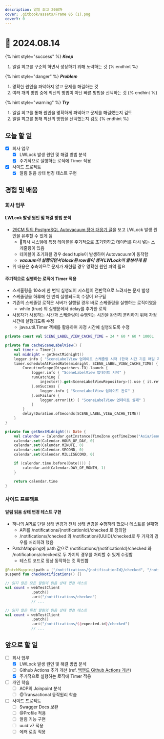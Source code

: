```yaml
---
description: 일일 회고 20회차
cover: .gitbook/assets/Frame 85 (1).png
coverY: 0
---
```


# 🙂 2024.08.14

{% hint style="success" %}
_**Keep**_

1. 일일 회고를 꾸준히 하면서 성장하기 위해 노력하는 것
{% endhint %}

{% hint style="danger" %}
_**Problem**_

1. 명확한 원인을 파악하지 않고 문제를 해결하는 것
2. 여러 개의 방법 중에 최선의 방법이 아닌 빠른 방법을 선택하는 것
{% endhint %}

{% hint style="warning" %}
_**Try**_

1. 일일 회고를 통해 원인을 명확하게 파악하고 문제를 해결했는지 검토
2. 일일 회고를 통해 최선의 방법을 선택했는지 검토
{% endhint %}

## 오늘 할 일

* [x] 회사 업무
  * [x] LWLock 발생 원인 및 해결 방법 분석
  * [x] 주기적으로 실행하는 로직에 Timer 적용
* [x] 사이드 프로젝트
  * [x] 알림 읽음 상태 변경 테스트 구현

## 경험 및 배움

### 회사 업무

#### LWLcok 발생 원인 및 해결 방법 분석

* [29CM 팀의 PostgreSQL Autovacuum 장애 대응기 글](https://medium.com/29cm/postgresql-autovacuum-%EC%9E%A5%EC%95%A0-%EB%8C%80%EC%9D%91%EA%B8%B0-1-8284955c0193)을 보고 LWLock 발생 원인을 유추할 수 있게 됨
  * 회사 시스템에 특정 테이블을 주기적으로 초기화하고 데이터를 다시 넣는 스케줄링이 있음
  * 테이블이 초기화될 경우 dead tuple이 발생하여 Autovacuum이 동작함
  * _**vacuum이 실행되면서 block된 row들이 생겨 LWLock이 발생하게 됨**_
* 위 내용은 추측이므로 문제가 재현될 경우 명확한 원인 파악 필요

#### 주기적으로 실행하는 로직에 Timer 적용

* 스케줄링을 10초에 한 번씩 실행되어 시스템이 전반적으로 느려지는 문제 발생
* 스케줄링을 하루에 한 번씩 실행되도록 수정이 요구됨
* 기존의 스케줄링 로직은 서버가 실행될 경우 바로 스케줄링을 실행하는 로직이였음
  * while (true) 의 실행문에서 delay를 추가한 로직
* 사용자가 사용하는 시간과 스케줄링이 수행되는 시간을 완전히 분리하기 위해 자정 시간에 실행되도록 수정
  * java.util.Timer 객체를 활용하여 자정 시간에 실행되도록 수정

```kotlin
private const val SCENE_LABEL_VIEW_CACHE_TIME = 24 * 60 * 60 * 1000L

private fun cacheSceneLabelView() {
    val timer = Timer()
    val midnight = getNextMidnight()
    logger.info { "SceneLabelView 업데이트 스케줄링 시작 (한국 시간 기준 매일 자정에 수행)" }
    timer.scheduleAtFixedRate(midnight, SCENE_LABEL_VIEW_CACHE_TIME) {
        CoroutineScope(Dispatchers.IO).launch {
            logger.info { "SceneLabelView 업데이트 시작" }
            runCatching {
                injector().get<SceneLabelViewRepository>().use { it.refresh() }
            }.onSuccess {
                logger.info { "SceneLabelView 업데이트 완료" }
            }.onFailure {
                logger.error(it) { "SceneLabelView 업데이트 실패" }
            }
        }
        delay(Duration.ofSeconds(SCENE_LABEL_VIEW_CACHE_TIME))
    }
}

private fun getNextMidnight(): Date {
    val calendar = Calendar.getInstance(TimeZone.getTimeZone("Asia/Seoul"))
    calendar.set(Calendar.HOUR_OF_DAY, 0)
    calendar.set(Calendar.MINUTE, 0)
    calendar.set(Calendar.SECOND, 0)
    calendar.set(Calendar.MILLISECOND, 0)

    if (calendar.time.before(Date())) {
        calendar.add(Calendar.DAY_OF_MONTH, 1)
    }

    return calendar.time
}
```



### 사이드 프로젝트

#### 알림 읽음 상태 변경 테스트 구현

* 하나의 API로 단일 상태 변경과 전체 상태 변경을 수행하려 했으나 테스트를 실패함
  * API를 /notifications/{notificationId}/checked 로 정의함
  * /notifications//checked 와 /notification/{UUID}/checked로 두 가지의 경우를 처리하려 했음
* PatchMapping에 path 값으로 /notifications/{notificationId}/checked 와 /notifications/checked로 두 가지의 경우를 처리할 수 있게 수정함
  * 테스트 코드로 정상 동작하는 것 확인함

```kotlin
@PatchMapping(path = ["/notifications/{notificationId}/checked", "/notifications/checked"])
suspend fun checkNotifications() {}
```

```kotlin
// 읽지 않은 모든 알림의 읽음 상태 변경 테스트
val count = webTestClient
            .patch()
            .uri("/notifications/checked")
            // ...

// 읽지 않은 특정 알림의 읽음 상태 변경 테스트
val count = webTestClient
            .patch()
            .uri("/notifications/${expected.id}/checked")
            // ...
```



## 앞으로 할 일

* [ ] 회사 업무
  * [x] LWLock 발생 원인 및 해결 방법 분석
  * [ ] Github Actions 추가 개선 (ref. [백엔드 Github Actions 개선](https://jimmyblog.gitbook.io/jimmys-blog/v/jimmys-log/daily-log-2024/2024.08.05#github-actions))
  * [x] 주기적으로 실행하는 로직에 Timer 적용
* [ ] 개인 학습
  * [ ] AOP의 Joinpoint 분석
  * [ ] @Transactional 동작원리 학습
* [ ] 사이드 프로젝트
  * [ ] Swagger Docs 보완
  * [ ] @Profile 적용
  * [ ] 알림 기능 구현
  * [ ] uuid v7 적용
  * [ ] 에러 로깅 적용
